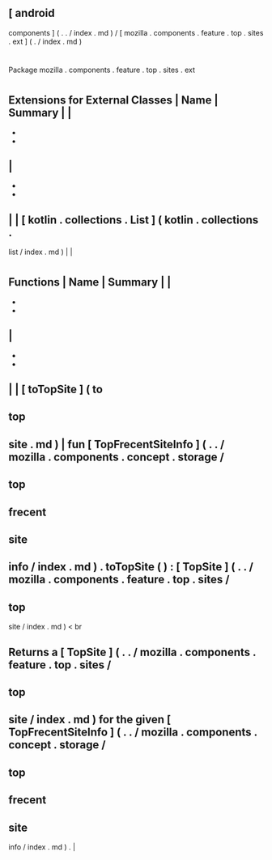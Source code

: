 [
android
-
components
]
(
.
.
/
index
.
md
)
/
[
mozilla
.
components
.
feature
.
top
.
sites
.
ext
]
(
.
/
index
.
md
)
#
#
Package
mozilla
.
components
.
feature
.
top
.
sites
.
ext
#
#
#
Extensions
for
External
Classes
|
Name
|
Summary
|
|
-
-
-
|
-
-
-
|
|
[
kotlin
.
collections
.
List
]
(
kotlin
.
collections
.
-
list
/
index
.
md
)
|
|
#
#
#
Functions
|
Name
|
Summary
|
|
-
-
-
|
-
-
-
|
|
[
toTopSite
]
(
to
-
top
-
site
.
md
)
|
fun
[
TopFrecentSiteInfo
]
(
.
.
/
mozilla
.
components
.
concept
.
storage
/
-
top
-
frecent
-
site
-
info
/
index
.
md
)
.
toTopSite
(
)
:
[
TopSite
]
(
.
.
/
mozilla
.
components
.
feature
.
top
.
sites
/
-
top
-
site
/
index
.
md
)
<
br
>
Returns
a
[
TopSite
]
(
.
.
/
mozilla
.
components
.
feature
.
top
.
sites
/
-
top
-
site
/
index
.
md
)
for
the
given
[
TopFrecentSiteInfo
]
(
.
.
/
mozilla
.
components
.
concept
.
storage
/
-
top
-
frecent
-
site
-
info
/
index
.
md
)
.
|
